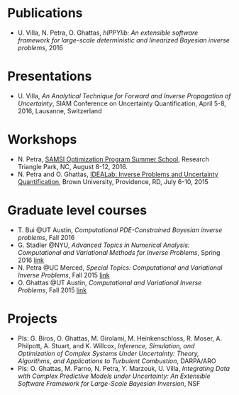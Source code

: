 # Publications

- U. Villa, N. Petra, O. Ghattas, *hIPPYlib: An extensible software framework for large-scale deterministic and linearized Bayesian inverse problems*, 2016

# Presentations

- U. Villa, *An Analytical Technique for Forward and Inverse Propagation of Uncertainty*, SIAM Conference on Uncertainty Quantification, April 5-8, 2016, Lausanne, Switzerland

# Workshops

- N. Petra, [SAMSI Optimization Program Summer School](https://www.samsi.info/programs-and-activities/research-workshops/summer-2016-optimization-program-summer-school-august-8-12-2016/), Research Triangle Park, NC,  August 8-12, 2016.
- N. Petra and O. Ghattas, [IDEALab: Inverse Problems and Uncertainty Quantification](https://icerm.brown.edu/idealab/2015/), Brown University, Providence, RD, July 6-10, 2015

# Graduate level courses

- T. Bui @UT Austin, *Computational PDE-Constrained Bayesian inverse problems*, Fall 2016
- G. Stadler @NYU, *Advanced Topics in Numerical Analysis: Computational and Variational Methods for Inverse Problems*, Spring 2016 [link](http://math.nyu.edu/~stadler/inv16/)
- N. Petra @UC Merced, *Special Topics: Computational and Variational Inverse Problems*, Fall 2015 [link](http://faculty.ucmerced.edu/npetra/teaching/math292f15.html)
- O. Ghattas @UT Austin, *Computational and Variational Inverse Problems*, Fall 2015 [link](http://users.ices.utexas.edu/~omar/inverse_problems/index.html)

# Projects

- PIs: G. Biros, O. Ghattas, M. Girolami, M. Heinkenschloss, R. Moser, A. Philpott, A. Stuart, and K. Willcox, *Inference, Simulation, and Optimization of Complex Systems Under Uncertainty: Theory, Algorithms, and Applications to Turbulent Combustion*, DARPA/ARO
- PIs: O. Ghattas, M. Parno, N. Petra, Y. Marzouk, U. Villa, *Integrating Data with Complex Predictive Models under Uncertainty: An Extensible Software Framework for Large-Scale Bayesian Inversion*, NSF 

